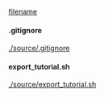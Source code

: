 
[filename](./source/README.md ':include')

<!-- slide:break -->

<!-- tabs:start -->

#### **<span class="file-source file-modified">.gitignore</span>**

[./source/.gitignore](./source/.gitignore ':include :type=code text')

#### **<span class="file-source file-added">export_tutorial.sh</span>**

[./source/export_tutorial.sh](./source/export_tutorial.sh ':include :type=code text')



<!-- tabs:end -->
